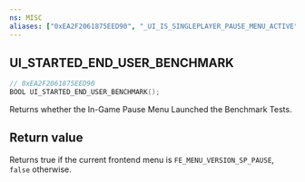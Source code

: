 ```yaml
---
ns: MISC
aliases: ["0xEA2F2061875EED90", "_UI_IS_SINGLEPLAYER_PAUSE_MENU_ACTIVE"]
---
```

## UI_STARTED_END_USER_BENCHMARK

```c
// 0xEA2F2061875EED90
BOOL UI_STARTED_END_USER_BENCHMARK();
```

Returns whether the In-Game Pause Menu Launched the Benchmark Tests.

## Return value
Returns true if the current frontend menu is `FE_MENU_VERSION_SP_PAUSE`, `false` otherwise.

